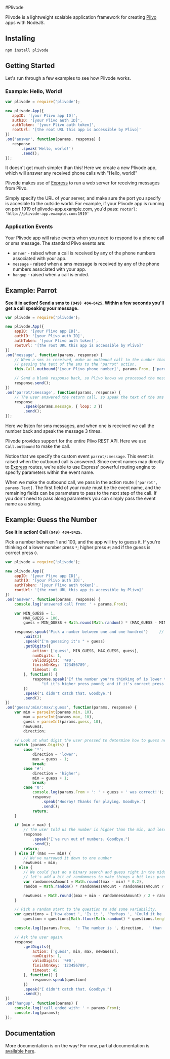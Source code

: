 #Plivode

Plivode is a lightweight scalable application framework for creating [Plivo](http://www.plivo.com) apps with NodeJS.

## Installing
    npm install plivode

## Getting Started

Let's run through a few examples to see how Plivode works.

### Example: Hello, World!

```javascript
var plivode = require('plivode');

new plivode.App({
   appID: '[your Plivo app ID]',
   authID: '[your Plivo auth ID]',
   authToken: '[your Plivo auth token]',
   rootUrl: '[the root URL this app is accessible by Plivo]'
})
.on('answer', function(params, response) {
   response
       .speak('Hello, world!')
       .send();
});
```

It doesn't get much simpler than this! Here we create a new Plivode app, which will answer any received phone calls with "Hello, world!"

Plivode makes use of [Express](http://www.expressjs.com) to run a web server for receiving messages from Plivo.

Simply specify the URL of your server, and make sure the port you specify is accesible to the outside world. For example,
if your Plivode app is running on port 1919 of plivode-app.example.com, you'd pass: `rootUrl: 'http://plivode-app.example.com:1919'`


### Application Events

Your Plivode app will raise events when you need to respond to a phone call or sms message. The standard Plivo events are:

 - `answer` - raised when a call is received by any of the phone numbers associated with your app.
 - `message` - raised when a sms message is received by any of the phone numbers associated with your app.
 - `hangup` - raised when a call is ended.


## Example: Parrot

**See it in action! Send a sms to `(949) 484-8425`. Within a few seconds you'll get a call speaking your message.**

```javascript
var plivode = require('plivode');

new plivode.App({
    appID: '[your Plivo app ID]',
    authID: '[your Plivo auth ID]',
    authToken: '[your Plivo auth token]',
    rootUrl: '[the root URL this app is accessible by Plivo]'
})
.on('message', function(params, response) {
    // When a sms is received, make an outbound call to the number that sent the sms,
    // passing the text of the sms to the "parrot" action.
    this.Call.outbound('[your Plivo phone number]', params.From, ['parrot', params.Text]);

    // Send a blank response back, so Plivo knows we processed the message and not to resend it.
    response.send();
})
.on('parrot/:message', function(params, response) {
    // The user answered the return call, so speak the text of the sms that they sent, and repeat it 3 times.
    response
        .speak(params.message, { loop: 3 })
        .send();
});
```

Here we listen for sms messages, and when one is received we call the number back and speak the message 3 times.

Plivode provides support for the entire Plivo REST API. Here we use `Call.outbound` to make the call.

Notice that we specify the custom event `parrot/:message`. This event is raised when the outbound call is answered.
Since event names map directly to [Express](http://www.expressjs.com) routes, we're able to use Express' powerful
routing engine to specify parameters within the event name.

When we make the outbound call, we pass in the action route `['parrot', params.Text]`. The first field of your route must
be the event name, and the remaining fields can be parameters to pass to the next step of the call. If you don't need to
pass along parameters you can simply pass the event name as a string.


## Example: Guess the Number

**See it in action! Call `(949) 484-8425`.**

Pick a number between 1 and 100, and the app will try to guess it. If you're thinking of a lower number press `*`; higher press `#`;
and if the guess is correct press `0`.

```javascript
var plivode = require('plivode');

new plivode.App({
    appID: '[your Plivo app ID]',
    authID: '[your Plivo auth ID]',
    authToken: '[your Plivo auth token]',
    rootUrl: '[the root URL this app is accessible by Plivo]'
})
.on('answer', function(params, response) {
    console.log('answered call from: ' + params.From);

    var MIN_GUESS = 1,
        MAX_GUESS = 100,
        guess = MIN_GUESS + Math.round(Math.random() * (MAX_GUESS - MIN_GUESS));

    response.speak('Pick a number between one and one hundred')     // Spelling out 100, otherwise speak pronounces it "1-o-o".
        .wait(3)
        .speak("I'm guessing it's " + guess)
        .getDigits({
            action: ['guess', MIN_GUESS, MAX_GUESS, guess],
            numDigits: 1,
            validDigits: '*#0',
            finishOnKey: '123456789',
            timeout: 45
        }, function() {
            response.speak("If the number you're thinking of is lower than " + guess + ", press star; " +
                "if it's higher press pound; and if it's correct press 0.")
        })
        .speak("I didn't catch that. Goodbye.")
        .send();
})
.on('guess/:min/:max/:guess', function(params, response) {
    var min = parseInt(params.min, 10),
        max = parseInt(params.max, 10),
        guess = parseInt(params.guess, 10),
        newGuess,
        direction;

    // Look at what digit the user pressed to determine how to guess next, or if we guessed right.
    switch (params.Digits) {
        case '*':
            direction = 'lower';
            max = guess - 1;
            break;
        case '#':
            direction = 'higher';
            min = guess + 1;
            break;
        case '0':
            console.log(params.From + ': ' + guess + ' was correct!');
            response
                .speak('Hooray! Thanks for playing. Goodbye.')
                .send();
            return;
    }

    if (min > max) {
        // The user told us the number is higher than the min, and less than the max, no compute.
        response
            .speak("I've run out of numbers. Goodbye.")
            .send();
        return;
    } else if (max === min) {
        // We've narrowed it down to one number
        newGuess = min;
    } else {
        // We could just do a binary search and guess right in the middle, but
        // let's add a bit of randomness to make things a bit less predictable.
        var randomnessAmount = Math.round((max - min) * 0.2),
        random = Math.random() * randomnessAmount - randomnessAmount / 2;

        newGuess = Math.round((max + min - randomnessAmount) / 2 + random);
    }

    // Pick a random start to the question to add some variability.
    var questions = ['How about ', 'Is it ', 'Perhaps ', 'Could it be '],
        question = questions[Math.floor(Math.random() * questions.length)] + newGuess + '?';

    console.log([params.From,  ': The number is ', direction,  ' than ' + guess, '. ', question].join(''));

    // Ask the user again.
    response
        .getDigits({
            action: ['guess', min, max, newGuess],
            numDigits: 1,
            validDigits: '*#0',
            finishOnKey: '123456789',
            timeout: 45
        }, function() {
            response.speak(question)
        })
        .speak("I didn't catch that. Goodbye.")
        .send();
})
.on('hangup', function(params) {
    console.log('call ended with: ' + params.From);
    console.log(params);
});
```

## Documentation

More documentation is on the way! For now, partial documentation is [available here](http://joeblynch.github.com/plivode).